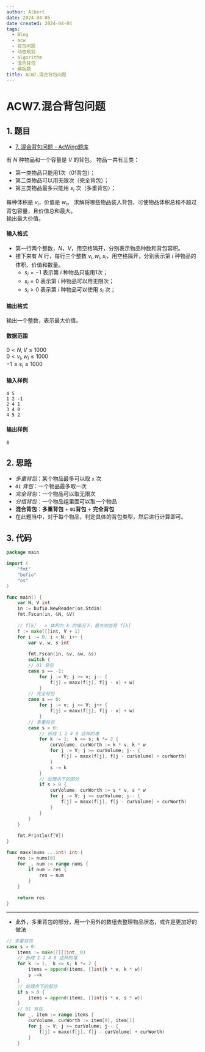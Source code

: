 ```yaml
---
author: Albert
date: 2024-04-05
date created: 2024-04-04
tags:
  - Blog
  - acw
  - 背包问题
  - 动态规划
  - algorithm
  - 混合背包
  - 模板题
title: ACW7.混合背包问题
---
```


# ACW7.混合背包问题

## 1. 题目

- [7. 混合背包问题 - AcWing题库](https://www.acwing.com/problem/content/7/)

 有 $N$ 种物品和一个容量是 $V$ 的背包。
物品一共有三类：

-   第一类物品只能用1次（01背包）；
-   第二类物品可以用无限次（完全背包）；
-   第三类物品最多只能用 $s_i$ 次（多重背包）；

每种体积是 $v_i$，价值是 $w_i$。
求解将哪些物品装入背包，可使物品体积总和不超过背包容量，且价值总和最大。  
输出最大价值。

#### 输入格式

- 第一行两个整数，$N，V$，用空格隔开，分别表示物品种数和背包容积。
- 接下来有 $N$ 行，每行三个整数 $v_i, w_i, s_i$，用空格隔开，分别表示第 $i$ 种物品的体积、价值和数量。
  -   $s_i = -1$ 表示第 $i$ 种物品只能用1次；
  -   $s_i = 0$ 表示第 $i$ 种物品可以用无限次；
  -   $s_i >0$ 表示第 $i$ 种物品可以使用 $s_i$ 次；

#### 输出格式

输出一个整数，表示最大价值。

#### 数据范围

$0 \lt N, V \le 1000$  
$0 \lt v_i, w_i \le 1000$  
$-1 \le s_i \le 1000$

#### 输入样例

```
4 5
1 2 -1
2 4 1
3 4 0
4 5 2
```

#### 输出样例

```
8
```

## 2. 思路

- *多重背包*：某个物品最多可以取 `x` 次
- *`01` 背包*：一个物品最多取一次
- *完全背包*：一个物品可以取无限次
- *分组背包*：一个物品组里面可以取一个物品
- **混合背包**：**多重背包** + **`01`背包** + **完全背包** 
- 在此题当中，对于每个物品，判定具体的背包类型，然后进行计算即可。

## 3. 代码

```go
package main

import (
    "fmt"
    "bufio"
    "os"
)

func main() {
    var N, V int
    in := bufio.NewReader(os.Stdin)
    fmt.Fscan(in, &N, &V)
    
    // f[k] --> 体积为 k 的情况下，最大收益是 f[k]
    f := make([]int, V + 1)
    for i := 0; i < N; i++ {
        var v, w, s int
        
        fmt.Fscan(in, &v, &w, &s)
        switch {
        // 01 背包
        case s == -1:
            for j := V; j >= v; j-- {
                f[j] = maxx(f[j], f[j - v] + w)
            }
        // 完全背包
        case s == 0:
            for j := v; j <= V; j++ {
                f[j] = maxx(f[j], f[j - v] + w)
            }
        // 多重背包
        case s > 0:
            // 拆成 1 2 4 8 这样的堆
            for k := 1;  k <= s; k *= 2 {
                curVolume, curWorth := k * v, k * w
                for j := V; j >= curVolume; j-- {
                    f[j] = maxx(f[j], f[j - curVolume] + curWorth)
                }
                s -= k
            }
            // 处理余下的部分
            if s > 0 {
                curVolume, curWorth := s * v, s * w
                for j := V; j >= curVolume; j-- {
                    f[j] = maxx(f[j], f[j - curVolume] + curWorth)
                }
            }
        }
    }
    
    fmt.Println(f[V])
}

func maxx(nums ...int) int {
    res := nums[0]
    for _, num := range nums {
        if num > res {
            res = num 
        }
    }
    
    return res
}
```

---

- 此外，多重背包的部分，用一个另外的数组去整理物品状态，或许是更加好的做法

```go
// 多重背包
case s > 0:
    items := make([][]int, 0)
    // 拆成 1 2 4 8 这样的堆
    for k := 1;  k <= s; k *= 2 {
        items = append(items, []int{k * v, k * w})
        s -=k 
    }
    // 处理余下的部分
    if s > 0 {
        items = append(items, []int{s * v, s * w})
    }
    // 01 背包
    for _, item := range items {
        curVolume, curWorth := item[0], item[1]
        for j := V; j >= curVolume; j-- {
            f[j] = maxx(f[j], f[j - curVolume] + curWorth)
        }
    }
```